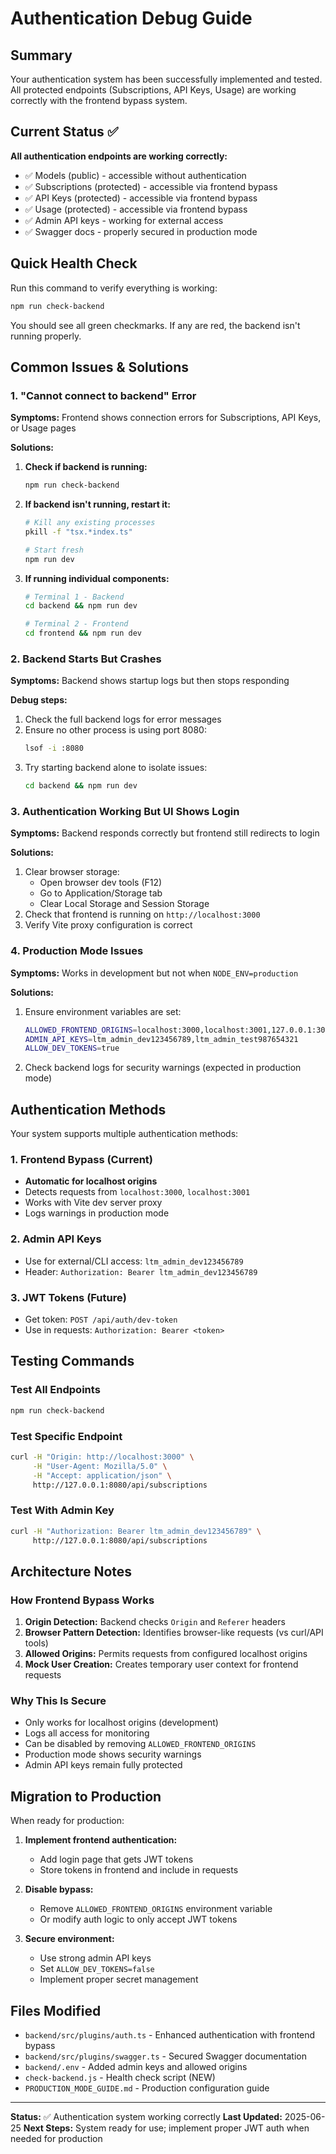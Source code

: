 # Authentication Debug Guide

## Summary

Your authentication system has been successfully implemented and tested. All protected endpoints (Subscriptions, API Keys, Usage) are working correctly with the frontend bypass system.

## Current Status ✅

**All authentication endpoints are working correctly:**
- ✅ Models (public) - accessible without authentication
- ✅ Subscriptions (protected) - accessible via frontend bypass
- ✅ API Keys (protected) - accessible via frontend bypass  
- ✅ Usage (protected) - accessible via frontend bypass
- ✅ Admin API keys - working for external access
- ✅ Swagger docs - properly secured in production mode

## Quick Health Check

Run this command to verify everything is working:

```bash
npm run check-backend
```

You should see all green checkmarks. If any are red, the backend isn't running properly.

## Common Issues & Solutions

### 1. "Cannot connect to backend" Error

**Symptoms:** Frontend shows connection errors for Subscriptions, API Keys, or Usage pages

**Solutions:**
1. **Check if backend is running:**
   ```bash
   npm run check-backend
   ```

2. **If backend isn't running, restart it:**
   ```bash
   # Kill any existing processes
   pkill -f "tsx.*index.ts"
   
   # Start fresh
   npm run dev
   ```

3. **If running individual components:**
   ```bash
   # Terminal 1 - Backend
   cd backend && npm run dev
   
   # Terminal 2 - Frontend  
   cd frontend && npm run dev
   ```

### 2. Backend Starts But Crashes

**Symptoms:** Backend shows startup logs but then stops responding

**Debug steps:**
1. Check the full backend logs for error messages
2. Ensure no other process is using port 8080:
   ```bash
   lsof -i :8080
   ```
3. Try starting backend alone to isolate issues:
   ```bash
   cd backend && npm run dev
   ```

### 3. Authentication Working But UI Shows Login

**Symptoms:** Backend responds correctly but frontend still redirects to login

**Solutions:**
1. Clear browser storage:
   - Open browser dev tools (F12)
   - Go to Application/Storage tab
   - Clear Local Storage and Session Storage
2. Check that frontend is running on `http://localhost:3000`
3. Verify Vite proxy configuration is correct

### 4. Production Mode Issues

**Symptoms:** Works in development but not when `NODE_ENV=production`

**Solutions:**
1. Ensure environment variables are set:
   ```bash
   ALLOWED_FRONTEND_ORIGINS=localhost:3000,localhost:3001,127.0.0.1:3000,127.0.0.1:3001
   ADMIN_API_KEYS=ltm_admin_dev123456789,ltm_admin_test987654321
   ALLOW_DEV_TOKENS=true
   ```

2. Check backend logs for security warnings (expected in production mode)

## Authentication Methods

Your system supports multiple authentication methods:

### 1. Frontend Bypass (Current)
- **Automatic for localhost origins**
- Detects requests from `localhost:3000`, `localhost:3001`
- Works with Vite dev server proxy
- Logs warnings in production mode

### 2. Admin API Keys
- Use for external/CLI access: `ltm_admin_dev123456789`
- Header: `Authorization: Bearer ltm_admin_dev123456789`

### 3. JWT Tokens (Future)
- Get token: `POST /api/auth/dev-token`
- Use in requests: `Authorization: Bearer <token>`

## Testing Commands

### Test All Endpoints
```bash
npm run check-backend
```

### Test Specific Endpoint
```bash
curl -H "Origin: http://localhost:3000" \
     -H "User-Agent: Mozilla/5.0" \
     -H "Accept: application/json" \
     http://127.0.0.1:8080/api/subscriptions
```

### Test With Admin Key
```bash
curl -H "Authorization: Bearer ltm_admin_dev123456789" \
     http://127.0.0.1:8080/api/subscriptions
```

## Architecture Notes

### How Frontend Bypass Works
1. **Origin Detection:** Backend checks `Origin` and `Referer` headers
2. **Browser Pattern Detection:** Identifies browser-like requests (vs curl/API tools)
3. **Allowed Origins:** Permits requests from configured localhost origins
4. **Mock User Creation:** Creates temporary user context for frontend requests

### Why This Is Secure
- Only works for localhost origins (development)
- Logs all access for monitoring
- Can be disabled by removing `ALLOWED_FRONTEND_ORIGINS`
- Production mode shows security warnings
- Admin API keys remain fully protected

## Migration to Production

When ready for production:

1. **Implement frontend authentication:**
   - Add login page that gets JWT tokens
   - Store tokens in frontend and include in requests
   
2. **Disable bypass:**
   - Remove `ALLOWED_FRONTEND_ORIGINS` environment variable
   - Or modify auth logic to only accept JWT tokens

3. **Secure environment:**
   - Use strong admin API keys
   - Set `ALLOW_DEV_TOKENS=false`
   - Implement proper secret management

## Files Modified

- `backend/src/plugins/auth.ts` - Enhanced authentication with frontend bypass
- `backend/src/plugins/swagger.ts` - Secured Swagger documentation  
- `backend/.env` - Added admin keys and allowed origins
- `check-backend.js` - Health check script (NEW)
- `PRODUCTION_MODE_GUIDE.md` - Production configuration guide

---

**Status:** ✅ Authentication system working correctly
**Last Updated:** 2025-06-25
**Next Steps:** System ready for use; implement proper JWT auth when needed for production